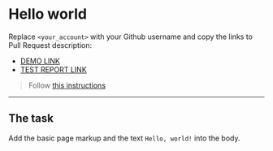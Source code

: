 # Hello world

Replace `<your_account>` with your Github username and copy the links to Pull Request description:

- [DEMO LINK](https://ArturErmolenko.github.io/layout_hello-world/)
- [TEST REPORT LINK](https://ArturErmolenko.github.io/layout_hello-world/report/html_report/)

> Follow [this instructions](https://github.com/mate-academy/layout_task-guideline#how-to-solve-the-layout-tasks-on-github)

---

## The task

Add the basic page markup and the text `Hello, world!` into the body.
